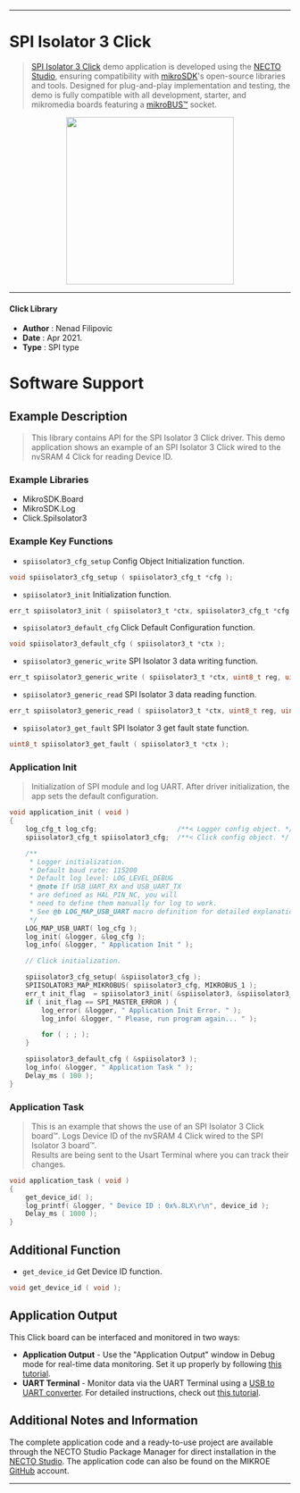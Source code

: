 
---
# SPI Isolator 3 Click

> [SPI Isolator 3 Click](https://www.mikroe.com/?pid_product=MIKROE-4651) demo application is developed using
the [NECTO Studio](https://www.mikroe.com/necto), ensuring compatibility with [mikroSDK](https://www.mikroe.com/mikrosdk)'s
open-source libraries and tools. Designed for plug-and-play implementation and testing, the demo is fully compatible with
all development, starter, and mikromedia boards featuring a [mikroBUS&trade;](https://www.mikroe.com/mikrobus) socket.

<p align="center">
  <img src="https://www.mikroe.com/?pid_product=MIKROE-4651&image=1" height=300px>
</p>

---

#### Click Library

- **Author**        : Nenad Filipovic
- **Date**          : Apr 2021.
- **Type**          : SPI type

# Software Support

## Example Description

> This library contains API for the SPI Isolator 3 Click driver.
> This demo application shows an example of an SPI Isolator 3 Click wired 
> to the nvSRAM 4 Click for reading Device ID.

### Example Libraries

- MikroSDK.Board
- MikroSDK.Log
- Click.SpiIsolator3

### Example Key Functions

- `spiisolator3_cfg_setup` Config Object Initialization function.
```c
void spiisolator3_cfg_setup ( spiisolator3_cfg_t *cfg );
```

- `spiisolator3_init` Initialization function.
```c
err_t spiisolator3_init ( spiisolator3_t *ctx, spiisolator3_cfg_t *cfg );
```

- `spiisolator3_default_cfg` Click Default Configuration function.
```c
void spiisolator3_default_cfg ( spiisolator3_t *ctx );
```

- `spiisolator3_generic_write` SPI Isolator 3 data writing function.
```c
err_t spiisolator3_generic_write ( spiisolator3_t *ctx, uint8_t reg, uint8_t *data_in, uint8_t len );
```

- `spiisolator3_generic_read` SPI Isolator 3 data reading function.
```c
err_t spiisolator3_generic_read ( spiisolator3_t *ctx, uint8_t reg, uint8_t *data_out, uint8_t len );
```

- `spiisolator3_get_fault` SPI Isolator 3 get fault state function.
```c
uint8_t spiisolator3_get_fault ( spiisolator3_t *ctx );
```

### Application Init

> Initialization of SPI module and log UART.
> After driver initialization, the app sets the default configuration.

```c
void application_init ( void ) 
{
    log_cfg_t log_cfg;                    /**< Logger config object. */
    spiisolator3_cfg_t spiisolator3_cfg;  /**< Click config object. */

    /** 
     * Logger initialization.
     * Default baud rate: 115200
     * Default log level: LOG_LEVEL_DEBUG
     * @note If USB_UART_RX and USB_UART_TX 
     * are defined as HAL_PIN_NC, you will 
     * need to define them manually for log to work. 
     * See @b LOG_MAP_USB_UART macro definition for detailed explanation.
     */
    LOG_MAP_USB_UART( log_cfg );
    log_init( &logger, &log_cfg );
    log_info( &logger, " Application Init " );

    // Click initialization.

    spiisolator3_cfg_setup( &spiisolator3_cfg );
    SPIISOLATOR3_MAP_MIKROBUS( spiisolator3_cfg, MIKROBUS_1 );
    err_t init_flag  = spiisolator3_init( &spiisolator3, &spiisolator3_cfg );
    if ( init_flag == SPI_MASTER_ERROR ) {
        log_error( &logger, " Application Init Error. " );
        log_info( &logger, " Please, run program again... " );

        for ( ; ; );
    }

    spiisolator3_default_cfg ( &spiisolator3 );
    log_info( &logger, " Application Task " );
    Delay_ms ( 100 );
}
```

### Application Task

> This is an example that shows the use of an SPI Isolator 3 Click board&trade;.
> Logs Device ID of the nvSRAM 4 Click wired to the SPI Isolator 3 board&trade;.  
> Results are being sent to the Usart Terminal where you can track their changes.

```c
void application_task ( void ) 
{
    get_device_id( );
    log_printf( &logger, " Device ID : 0x%.8LX\r\n", device_id ); 
    Delay_ms ( 1000 );
}
```

## Additional Function

- `get_device_id` Get Device ID function.
```c
void get_device_id ( void );
```

## Application Output

This Click board can be interfaced and monitored in two ways:
- **Application Output** - Use the "Application Output" window in Debug mode for real-time data monitoring.
Set it up properly by following [this tutorial](https://www.youtube.com/watch?v=ta5yyk1Woy4).
- **UART Terminal** - Monitor data via the UART Terminal using
a [USB to UART converter](https://www.mikroe.com/click/interface/usb?interface*=uart,uart). For detailed instructions,
check out [this tutorial](https://help.mikroe.com/necto/v2/Getting%20Started/Tools/UARTTerminalTool).

## Additional Notes and Information

The complete application code and a ready-to-use project are available through the NECTO Studio Package Manager for 
direct installation in the [NECTO Studio](https://www.mikroe.com/necto). The application code can also be found on
the MIKROE [GitHub](https://github.com/MikroElektronika/mikrosdk_click_v2) account.

---
